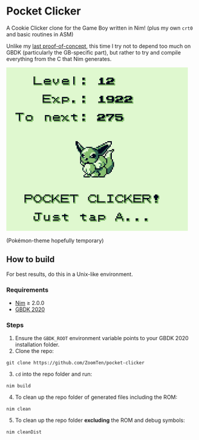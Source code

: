 # Pocket Clicker

A Cookie Clicker clone for the Game Boy written in Nim! (plus my own `crt0` and basic routines in ASM)

Unlike my [last proof-of-concept](https://github.com/ZoomTen/nim-gb-test), this time I try not to depend too much on GBDK (particularly the GB-specific part), but rather to try and compile everything from the C that Nim generates.

![](screenshot.png)

(Pokémon-theme hopefully temporary)

## How to build

For best results, do this in a Unix-like environment.

### Requirements

* [Nim](https://nim-lang.org/) ≥ 2.0.0
* [GBDK 2020](https://gbdk-2020.github.io/gbdk-2020/)

### Steps

1. Ensure the `GBDK_ROOT` environment variable points to your GBDK 2020 installation folder.
2. Clone the repo:
```
git clone https://github.com/ZoomTen/pocket-clicker
```
3. `cd` into the repo folder and run:
```
nim build
```
4. To clean up the repo folder of generated files including the ROM:
```
nim clean
```
5. To clean up the repo folder **excluding** the ROM and debug symbols:
```
nim cleanDist
```
